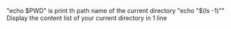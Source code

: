 "echo $PWD" is print th path name of the current directory
"echo "$(ls -1)"" Display the content list of your current directory in 1 line